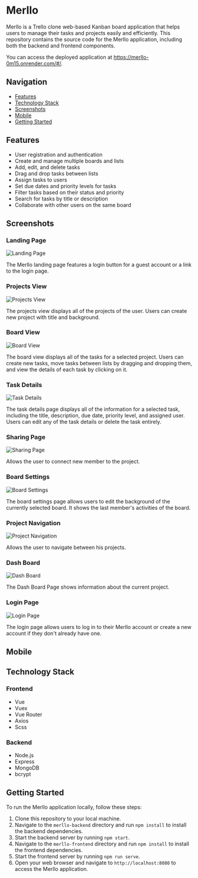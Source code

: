 
# Merllo

Merllo is a Trello clone web-based Kanban board application that helps users to manage their tasks and projects easily and efficiently. This repository contains the source code for the Merllo application, including both the backend and frontend components.

You can access the deployed application at https://merllo-0m15.onrender.com/#/.

## Navigation

- [Features](#features)
- [Technology Stack](#technology-stack)
- [Screenshots](#screenshots)
- [Mobile](#mobile)
- [Getting Started](#getting-started)

## Features

- User registration and authentication
- Create and manage multiple boards and lists
- Add, edit, and delete tasks
- Drag and drop tasks between lists
- Assign tasks to users
- Set due dates and priority levels for tasks
- Filter tasks based on their status and priority
- Search for tasks by title or description
- Collaborate with other users on the same board

## Screenshots

### Landing Page
![Landing Page](screenshots/landing.png)

The Merllo landing page features a login button for a guest account or a link to the login page.

### Projects View
![Projects View](screenshots/projects.png)

The projects view displays all of the projects of the user. Users can create new project with title and background.

### Board View
![Board View](screenshots/board.png)

The board view displays all of the tasks for a selected project. Users can create new tasks, move tasks between lists by dragging and dropping them, and view the details of each task by clicking on it.

### Task Details
![Task Details](screenshots/task.png)

The task details page displays all of the information for a selected task, including the title, description, due date, priority level, and assigned user. Users can edit any of the task details or delete the task entirely.

### Sharing Page
![Sharing Page](screenshots/settings.png)

Allows the user to connect new member to the project.

### Board Settings
![Board Settings](screenshots/settings.png)

The board settings page allows users to edit the background of the currently selected board. It shows the last member's activities of the board.

### Project Navigation
![Project Navigation](screenshots/settings.png)

Allows the user to navigate between his projects.

### Dash Board
![Dash Board](screenshots/login.png)

The Dash Board Page shows information about the current project.

### Login Page
![Login Page](screenshots/login.png)

The login page allows users to log in to their Merllo account or create a new account if they don't already have one.

## Mobile

## Technology Stack

### Frontend
- Vue
- Vuex
- Vue Router
- Axios
- Scss

### Backend
- Node.js
- Express
- MongoDB
- bcrypt

## Getting Started

To run the Merllo application locally, follow these steps:

1. Clone this repository to your local machine.
2. Navigate to the `merllo-backend` directory and run `npm install` to install the backend dependencies.
3. Start the backend server by running `npm start`.
4. Navigate to the `merllo-frontend` directory and run `npm install` to install the frontend dependencies.
5. Start the frontend server by running `npm run serve`.
6. Open your web browser and navigate to `http://localhost:8080` to access the Merllo application.
